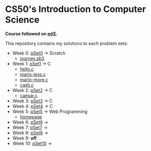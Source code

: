 # CS50's Introduction to Computer Science

**Course followed on [edX](https://www.edx.org/course/cs50s-introduction-to-computer-science).**

This repository contains my solutions to each problem sets:

- Week 0: [pSet0](./pSet0/) → Scratch
    - [journey.sb3](./pSet0/journey.sb3)
- Week 1: [pSet1](./pSet1/) → C 
    - [hello.c](./pSet1/hello.c)
    - [mario-less.c](./pSet1/mario-less.c)
    - [mario-more.c](./pSet1/mario-more.c)
    - [cash.c](./pSet1/cash.c)
- Week 2: [pSet2](./pSet2/) → C
    - [caesar.c](./pSet2/caeser.c)
- Week 3: [pSet3](./pSet3/) → C
- Week 4: [pSet4](./pSet4/) → C
- Week 5: [pSet5](./pSet5/) → Web Programming
    - [homepage](./pSet5/homepage/)
- Week 6: [pSet6](./pSet6/) → 
- Week 7: [pSet7](./pSet7/) → 
- Week 8: [pSet8](./pSet8/) → 
- Week 9: **off**
- Week 10: [pSet10](./pSet10/) → 